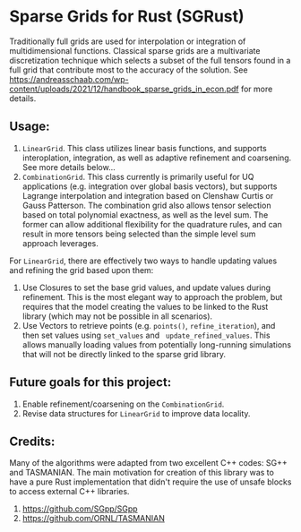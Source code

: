 # Sparse Grids for Rust (SGRust)

Traditionally full grids are used for interpolation or integration of multidimensional functions. Classical sparse grids are a multivariate discretization technique which selects a subset of the full tensors found in a full grid that contribute most to the accuracy of the solution. See https://andreasschaab.com/wp-content/uploads/2021/12/handbook_sparse_grids_in_econ.pdf for more details.

## Usage:

1. `LinearGrid`. This class utilizes linear basis functions, and supports interoplation, integration, as well as adaptive refinement and coarsening. See more details below...
2. `CombinationGrid`.  This class currently is primarily useful for UQ applications (e.g. integration over global basis vectors), but supports Lagrange interpolation and integration based on Clenshaw Curtis or Gauss Patterson. The combination grid also allows tensor selection based on total polynomial exactness, as well as the level sum. The former can allow additional flexibility for the quadrature rules, and can result in more tensors being selected than the simple level sum approach leverages. 

For `LinearGrid`, there are effectively two ways to handle updating values and refining the grid based upon them:
1. Use Closures to set the base grid values, and update values during refinement. This is the most elegant way to approach the problem, but requires that the model creating the values to be linked to the Rust library (which may not be possible in all scenarios). 
2. Use Vectors to retrieve points (e.g. `points()`, `refine_iteration`), and then set values using `set_values` and ` update_refined_values`. This allows manually loading values from potentially long-running simulations that will not be directly linked to the sparse grid library.

## Future goals for this project:

1. Enable refinement/coarsening on the `CombinationGrid`. 
2. Revise data structures for `LinearGrid` to improve data locality.

## Credits:

Many of the algorithms were adapted from two excellent C++ codes: SG++ and TASMANIAN. The main motivation for creation of this library was to have a pure Rust implementation that didn't require the use of unsafe blocks to access external C++ libraries. 

1. https://github.com/SGpp/SGpp
2. https://github.com/ORNL/TASMANIAN




